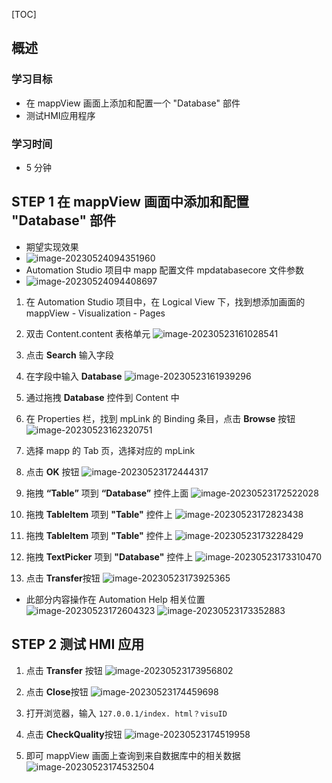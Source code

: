[TOC]
## 概述 
### 学习目标
- 在 mappView 画面上添加和配置一个 "Database" 部件
- 测试HMI应用程序
### 学习时间
- 5  分钟
## STEP 1 在 mappView 画面中添加和配置 "Database" 部件
- 期望实现效果 
- ![image-20230524094351960](FILES/037_mappDatabase4/image-20230524094351960.png)
- Automation Studio 项目中 mapp 配置文件 mpdatabasecore 文件参数
- ![image-20230524094408697](FILES/037_mappDatabase4/image-20230524094408697.png)


1. 在 Automation Studio 项目中，在 Logical View 下，找到想添加画面的 mappView - Visualization - Pages
2. 双击 Content.content 表格单元
![image-20230523161028541](FILES/037_mappDatabase4/image-20230523161028541.png)

1. 点击 **Search** 输入字段
2. 在字段中输入 **Database**
![image-20230523161939296](FILES/037_mappDatabase4/image-20230523161939296.png)

1. 通过拖拽 **Database** 控件到 Content 中
2. 在 Properties 栏，找到 mpLink 的 Binding 条目，点击 **Browse** 按钮
![image-20230523162320751](FILES/037_mappDatabase4/image-20230523162320751.png)

1. 选择 mapp 的 Tab 页，选择对应的 mpLink
2. 点击 **OK** 按钮
![image-20230523172444317](FILES/037_mappDatabase4/image-20230523172444317.png)
 
1. 拖拽 **“Table”** 项到 **“Database”** 控件上面
![image-20230523172522028](FILES/037_mappDatabase4/image-20230523172522028.png)

1. 拖拽 **TableItem** 项到 **"Table"** 控件上
![image-20230523172823438](FILES/037_mappDatabase4/image-20230523172823438.png)

1. 拖拽 **TableItem** 项到 **"Table"** 控件上
![image-20230523173228429](FILES/037_mappDatabase4/image-20230523173228429.png)

1. 拖拽 **TextPicker** 项到 **"Database"** 控件上
![image-20230523173310470](FILES/037_mappDatabase4/image-20230523173310470.png)

1. 点击 **Transfer**按钮
![image-20230523173925365](FILES/037_mappDatabase4/image-20230523173925365.png)

- 此部分内容操作在 Automation Help 相关位置
![image-20230523172604323](FILES/037_mappDatabase4/image-20230523172604323.png)
![image-20230523173352883](FILES/037_mappDatabase4/image-20230523173352883.png)
## STEP 2 测试 HMI 应用
1. 点击 **Transfer** 按钮
![image-20230523173956802](FILES/037_mappDatabase4/image-20230523173956802.png)

1. 点击 **Close**按钮
![image-20230523174459698](FILES/037_mappDatabase4/image-20230523174459698.png)

1. 打开浏览器，输入 `127.0.0.1/index. html？visuID`
2. 点击 **CheckQuality**按钮
![image-20230523174519958](FILES/037_mappDatabase4/image-20230523174519958.png)

1. 即可 mappView 画面上查询到来自数据库中的相关数据
![image-20230523174532504](FILES/037_mappDatabase4/image-20230523174532504.png)
